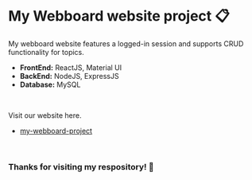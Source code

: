 # My Webboard website project &#128203;

My webboard website features a logged-in session and supports CRUD functionality for topics.
- **FrontEnd:** ReactJS, Material UI
- **BackEnd:** NodeJS, ExpressJS
- **Database:** MySQL

<br>

Visit our website here.
- [my-webboard-project](https://my-webboard-project.onrender.com)

<br>

### Thanks for visiting my respository! &#128079;
